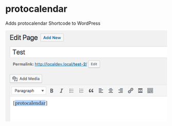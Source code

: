 # protocalendar
Adds protocalendar Shortcode to WordPress

![Example](https://github.com/Protospace/protocalendar/blob/master/example.png)
